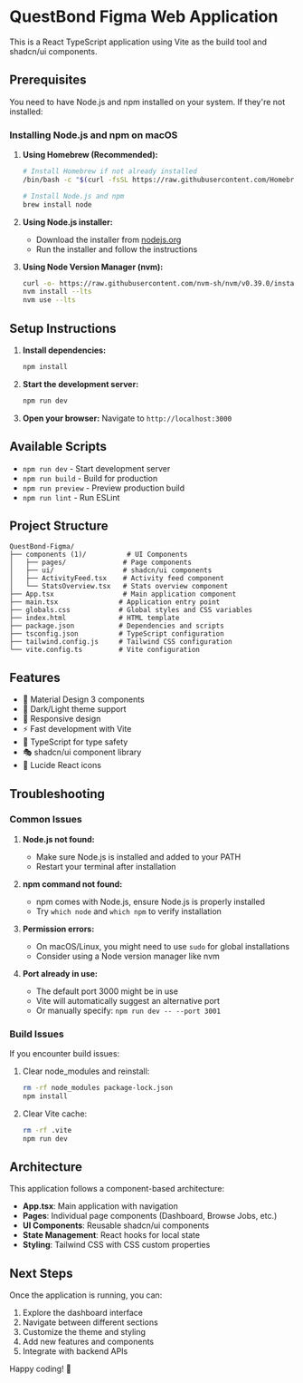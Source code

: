 # QuestBond Figma Web Application

This is a React TypeScript application using Vite as the build tool and shadcn/ui components.

## Prerequisites

You need to have Node.js and npm installed on your system. If they're not installed:

### Installing Node.js and npm on macOS

1. **Using Homebrew (Recommended):**
   ```bash
   # Install Homebrew if not already installed
   /bin/bash -c "$(curl -fsSL https://raw.githubusercontent.com/Homebrew/install/HEAD/install.sh)"
   
   # Install Node.js and npm
   brew install node
   ```

2. **Using Node.js installer:**
   - Download the installer from [nodejs.org](https://nodejs.org/)
   - Run the installer and follow the instructions

3. **Using Node Version Manager (nvm):**
   ```bash
   curl -o- https://raw.githubusercontent.com/nvm-sh/nvm/v0.39.0/install.sh | bash
   nvm install --lts
   nvm use --lts
   ```

## Setup Instructions

1. **Install dependencies:**
   ```bash
   npm install
   ```

2. **Start the development server:**
   ```bash
   npm run dev
   ```

3. **Open your browser:**
   Navigate to `http://localhost:3000`

## Available Scripts

- `npm run dev` - Start development server
- `npm run build` - Build for production
- `npm run preview` - Preview production build
- `npm run lint` - Run ESLint

## Project Structure

```
QuestBond-Figma/
├── components (1)/          # UI Components
│   ├── pages/              # Page components
│   ├── ui/                 # shadcn/ui components
│   ├── ActivityFeed.tsx    # Activity feed component
│   └── StatsOverview.tsx   # Stats overview component
├── App.tsx                 # Main application component
├── main.tsx               # Application entry point
├── globals.css            # Global styles and CSS variables
├── index.html             # HTML template
├── package.json           # Dependencies and scripts
├── tsconfig.json          # TypeScript configuration
├── tailwind.config.js     # Tailwind CSS configuration
└── vite.config.ts         # Vite configuration
```

## Features

- 🎨 Material Design 3 components
- 🌙 Dark/Light theme support
- 📱 Responsive design
- ⚡ Fast development with Vite
- 🔧 TypeScript for type safety
- 🎭 shadcn/ui component library
- 🎯 Lucide React icons

## Troubleshooting

### Common Issues

1. **Node.js not found:**
   - Make sure Node.js is installed and added to your PATH
   - Restart your terminal after installation

2. **npm command not found:**
   - npm comes with Node.js, ensure Node.js is properly installed
   - Try `which node` and `which npm` to verify installation

3. **Permission errors:**
   - On macOS/Linux, you might need to use `sudo` for global installations
   - Consider using a Node version manager like nvm

4. **Port already in use:**
   - The default port 3000 might be in use
   - Vite will automatically suggest an alternative port
   - Or manually specify: `npm run dev -- --port 3001`

### Build Issues

If you encounter build issues:

1. Clear node_modules and reinstall:
   ```bash
   rm -rf node_modules package-lock.json
   npm install
   ```

2. Clear Vite cache:
   ```bash
   rm -rf .vite
   npm run dev
   ```

## Architecture

This application follows a component-based architecture:

- **App.tsx**: Main application with navigation
- **Pages**: Individual page components (Dashboard, Browse Jobs, etc.)
- **UI Components**: Reusable shadcn/ui components
- **State Management**: React hooks for local state
- **Styling**: Tailwind CSS with CSS custom properties

## Next Steps

Once the application is running, you can:

1. Explore the dashboard interface
2. Navigate between different sections
3. Customize the theme and styling
4. Add new features and components
5. Integrate with backend APIs

Happy coding! 🚀